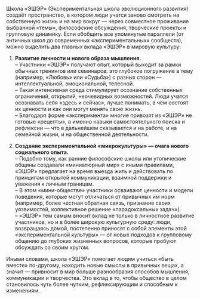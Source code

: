 Школа «ЭШЭР» (Экспериментальная школа эволюционного развития) создаёт пространство, в котором люди учатся заново смотреть на собственную жизнь и на мир вокруг — через совместное проживание выбранной «темы», философские обсуждения, творческие проекты и групповую динамику. Если обобщить все упомянутые параллели (от античных школ до современных «экспериментальных» сообществ), можно выделить два главных вклада «ЭШЭР» в мировую культуру:

1. **Развитие личности и нового образа мышления.**  
    – Участники «ЭШЭР» получают опыт, который выходит за рамки обычных тренингов или семинаров: это глубокое погружение в тему (например, «Любовь» или «Судьба») с разных сторон — интеллектуальной, эмоциональной, телесной.  
    – Такая интенсивная среда стимулирует осознание собственных ограничений, открытий, неочевидных возможностей. Люди учатся осознавать себя «здесь и сейчас», лучше понимать, в чём состоят их ценности и как они могут менять свою жизнь.  
    – Благодаря форме «эксперимента» многие привозят из «ЭШЭР» не готовые «рецепты», а именно навыки самостоятельного поиска и рефлексии — что в дальнейшем сказывается и на работе, и на семейной жизни, и на общественной деятельности.
    
2. **Создание экспериментальной «микрокультуры» — очага нового социального опыта.**  
    – Подобно тому, как ранние философские школы или утопические общины создавали «миниатюрный мир» с иными правилами, «ЭШЭР» предлагает на время выезда жить и действовать по принципам открытой коммуникации, взаимной поддержки и уважения к личным границам.  
    – В этом «мини-обществе» участники осваивают ценности и модели поведения, которые могут отличаться от привычных им норм (например, более честная обратная связь, признание своих уязвимостей, коллективное решение «парадоксальных задач»).  
    – «ЭШЭР» тем самым вносит вклад не только в личностное развитие участников, но и в более широкую культурную среду: люди, возвращаясь домой, постепенно приносят с собой элементы этой «экспериментальной культуры» — от новых подходов к групповому общению до глубоких жизненных вопросов, которые пробуют обсуждать со своим кругом.
    

Иными словами, школа «ЭШЭР» помогает людям учиться «быть вместе» по-другому, находить новые смыслы в привычных вещах, а значит — привносит в мир больше разнообразия способов мышления, коммуникации и творчества. Это вклад в то, чтобы общество в целом становилось чуть более чутким, рефлексирующим и способным к изменениям.